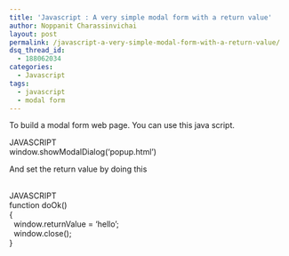 ```yaml
---
title: 'Javascript : A very simple modal form with a return value'
author: Noppanit Charassinvichai
layout: post
permalink: /javascript-a-very-simple-modal-form-with-a-return-value/
dsq_thread_id:
  - 188062034
categories:
  - Javascript
tags:
  - javascript
  - modal form
---
```

To build a modal form web page. You can use this java script.

<div class="codetop">
  JAVASCRIPT
</div>

<div class="codemain">
  window.showModalDialog(&#8216;popup.html&#8217;)
</div>

And set the return value by doing this  
</br>

<div class="codetop">
  JAVASCRIPT
</div>

<div class="codemain">
  function doOk()<br /> {<br /> &nbsp;&nbsp;window.returnValue = &#8216;hello&#8217;;<br /> &nbsp;&nbsp;window.close();<br /> }
</div>